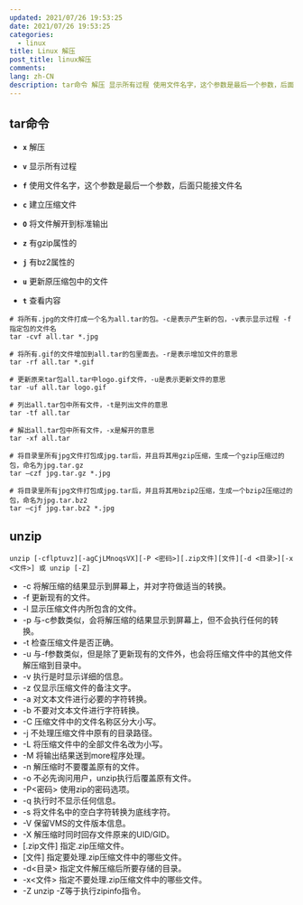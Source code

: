 ```yaml
---
updated: 2021/07/26 19:53:25
date: 2021/07/26 19:53:25
categories: 
  - linux
title: Linux 解压
post_title: linux解压
comments: 
lang: zh-CN
description: tar命令 解压 显示所有过程 使用文件名字，这个参数是最后一个参数，后面只能接文件名 建立压缩文件 将文件解开到标准输出 有gzip属性的 有bz2属性的 更新原压缩包中的文件 查看内容unzip-c 将解压缩的结果显示到屏幕上，并对字符做适当的转换。-f 更新现有的文件。-l 显示压缩文件内所包含的文件。
---
```


## tar命令

- **`x`** 解压

 - **`v`** 显示所有过程
 - **`f`** 使用文件名字，这个参数是最后一个参数，后面只能接文件名
 - **`c`** 建立压缩文件
 - **`O`** 将文件解开到标准输出
 - **`z`** 有gzip属性的
 - **`j`** 有bz2属性的
 - **`u`** 更新原压缩包中的文件
 - **`t`** 查看内容

```shell
# 将所有.jpg的文件打成一个名为all.tar的包。-c是表示产生新的包，-v表示显示过程 -f指定包的文件名
tar -cvf all.tar *.jpg
```

```shell
# 将所有.gif的文件增加到all.tar的包里面去。-r是表示增加文件的意思
tar -rf all.tar *.gif
```

```shell
# 更新原来tar包all.tar中logo.gif文件，-u是表示更新文件的意思
tar -uf all.tar logo.gif
```

```shell
# 列出all.tar包中所有文件，-t是列出文件的意思
tar -tf all.tar
```

```shell
# 解出all.tar包中所有文件，-x是解开的意思
tar -xf all.tar
```

```shell
# 将目录里所有jpg文件打包成jpg.tar后，并且将其用gzip压缩，生成一个gzip压缩过的包，命名为jpg.tar.gz
tar –czf jpg.tar.gz *.jpg
```

```shell
# 将目录里所有jpg文件打包成jpg.tar后，并且将其用bzip2压缩，生成一个bzip2压缩过的包，命名为jpg.tar.bz2
tar –cjf jpg.tar.bz2 *.jpg
```

## unzip

```shell
unzip [-cflptuvz][-agCjLMnoqsVX][-P <密码>][.zip文件][文件][-d <目录>][-x <文件>] 或 unzip [-Z]
```

- -c 将解压缩的结果显示到屏幕上，并对字符做适当的转换。
- -f 更新现有的文件。
- -l 显示压缩文件内所包含的文件。
- -p 与-c参数类似，会将解压缩的结果显示到屏幕上，但不会执行任何的转换。
- -t 检查压缩文件是否正确。
- -u 与-f参数类似，但是除了更新现有的文件外，也会将压缩文件中的其他文件解压缩到目录中。
- -v 执行是时显示详细的信息。
- -z 仅显示压缩文件的备注文字。
- -a 对文本文件进行必要的字符转换。
- -b 不要对文本文件进行字符转换。
- -C 压缩文件中的文件名称区分大小写。
- -j 不处理压缩文件中原有的目录路径。
- -L 将压缩文件中的全部文件名改为小写。
- -M 将输出结果送到more程序处理。
- -n 解压缩时不要覆盖原有的文件。
- -o 不必先询问用户，unzip执行后覆盖原有文件。
- -P<密码> 使用zip的密码选项。
- -q 执行时不显示任何信息。
- -s 将文件名中的空白字符转换为底线字符。
- -V 保留VMS的文件版本信息。
- -X 解压缩时同时回存文件原来的UID/GID。
- [.zip文件] 指定.zip压缩文件。
- [文件] 指定要处理.zip压缩文件中的哪些文件。
- -d<目录> 指定文件解压缩后所要存储的目录。
- -x<文件> 指定不要处理.zip压缩文件中的哪些文件。
- -Z unzip -Z等于执行zipinfo指令。